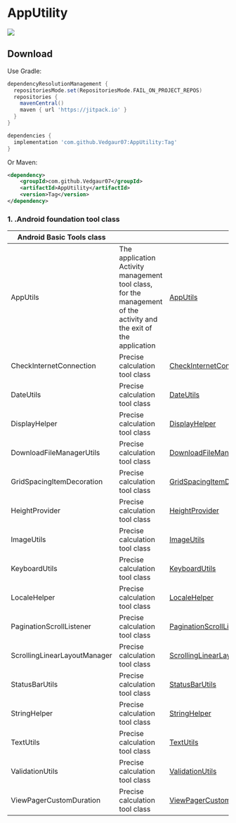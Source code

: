 AppUtility
=====

[![](https://jitpack.io/v/Vedgaur07/AppUtility.svg)](https://jitpack.io/#Vedgaur07/AppUtility)


Download
--------

Use Gradle:

```gradle
dependencyResolutionManagement {
  repositoriesMode.set(RepositoriesMode.FAIL_ON_PROJECT_REPOS)
  repositories {
    mavenCentral()
    maven { url 'https://jitpack.io' }
  }
}

dependencies {
  implementation 'com.github.Vedgaur07:AppUtility:Tag'
}
```

Or Maven:

```xml
<dependency>
    <groupId>com.github.Vedgaur07</groupId>
    <artifactId>AppUtility</artifactId>
    <version>Tag</version>
</dependency>
```


### 1. .Android foundation tool class

| Android Basic Tools class |                                                                |     |     |
| ------------------ | -------------------------------------------------------------- | --- | --- |
| AppUtils          | The application Activity management tool class, for the management of the activity and the exit of the application |  [AppUtils][1]   |     |
| CheckInternetConnection              | Precise calculation tool class                                                |   [CheckInternetConnection][2]   |     |
| DateUtils              | Precise calculation tool class                                                |   [DateUtils][3]   |     |
| DisplayHelper              | Precise calculation tool class                                                |   [DisplayHelper][4]   |     |
| DownloadFileManagerUtils              | Precise calculation tool class                                                |   [DownloadFileManagerUtils][5]   |     |
| GridSpacingItemDecoration              | Precise calculation tool class                                                |   [GridSpacingItemDecoration][6]   |     |
| HeightProvider              | Precise calculation tool class                                                |   [HeightProvider][7]   |     |
| ImageUtils              | Precise calculation tool class                                                |   [ImageUtils][8]   |     |
| KeyboardUtils              | Precise calculation tool class                                                |   [KeyboardUtils][9]   |     |
| LocaleHelper              | Precise calculation tool class                                                |   [LocaleHelper][10]   |     |
| PaginationScrollListener              | Precise calculation tool class                                                |   [PaginationScrollListener][11]   |     |
| ScrollingLinearLayoutManager              | Precise calculation tool class                                                |   [ScrollingLinearLayoutManager][12]   |     |
| StatusBarUtils              | Precise calculation tool class                                                |   [StatusBarUtils][13]   |     |
| StringHelper              | Precise calculation tool class                                                |   [StringHelper][14]   |     |
| TextUtils              | Precise calculation tool class                                                |   [TextUtils][15]   |     |
| ValidationUtils              | Precise calculation tool class                                                |   [ValidationUtils][16]   |     |
| ViewPagerCustomDuration              | Precise calculation tool class                                                |   [ViewPagerCustomDuration][17]   |     |



[1]:https://github.com/Vedgaur07/AppUtility/blob/master/AppUtilityLibrary/src/main/java/com/android/apputilitylibrary/utils/AppUtils.java
[2]:https://github.com/Vedgaur07/AppUtility/blob/master/AppUtilityLibrary/src/main/java/com/android/apputilitylibrary/utils/CheckInternetConnection.java
[3]:https://github.com/Vedgaur07/AppUtility/blob/master/AppUtilityLibrary/src/main/java/com/android/apputilitylibrary/utils/DateUtils.java
[4]:https://github.com/Vedgaur07/AppUtility/blob/master/AppUtilityLibrary/src/main/java/com/android/apputilitylibrary/utils/DisplayHelper.java
[5]:https://github.com/Vedgaur07/AppUtility/blob/master/AppUtilityLibrary/src/main/java/com/android/apputilitylibrary/utils/DownloadFileManagerUtils.java
[6]:https://github.com/Vedgaur07/AppUtility/blob/master/AppUtilityLibrary/src/main/java/com/android/apputilitylibrary/utils/GridSpacingItemDecoration.java
[7]:https://github.com/Vedgaur07/AppUtility/blob/master/AppUtilityLibrary/src/main/java/com/android/apputilitylibrary/utils/HeightProvider.java
[8]:https://github.com/Vedgaur07/AppUtility/blob/master/AppUtilityLibrary/src/main/java/com/android/apputilitylibrary/utils/ImageUtils.java
[9]:https://github.com/Vedgaur07/AppUtility/blob/master/AppUtilityLibrary/src/main/java/com/android/apputilitylibrary/utils/KeyboardUtils.java
[10]:https://github.com/Vedgaur07/AppUtility/blob/master/AppUtilityLibrary/src/main/java/com/android/apputilitylibrary/utils/LocaleHelper.java
[11]:https://github.com/Vedgaur07/AppUtility/blob/master/AppUtilityLibrary/src/main/java/com/android/apputilitylibrary/utils/PaginationScrollListener.java
[12]:https://github.com/Vedgaur07/AppUtility/blob/master/AppUtilityLibrary/src/main/java/com/android/apputilitylibrary/utils/ScrollingLinearLayoutManager.java
[13]:https://github.com/Vedgaur07/AppUtility/blob/master/AppUtilityLibrary/src/main/java/com/android/apputilitylibrary/utils/StatusBarUtils.java
[14]:https://github.com/Vedgaur07/AppUtility/blob/master/AppUtilityLibrary/src/main/java/com/android/apputilitylibrary/utils/StringHelper.java
[15]:https://github.com/Vedgaur07/AppUtility/blob/master/AppUtilityLibrary/src/main/java/com/android/apputilitylibrary/utils/TextUtils.java
[16]:https://github.com/Vedgaur07/AppUtility/blob/master/AppUtilityLibrary/src/main/java/com/android/apputilitylibrary/utils/ValidationUtils.java
[17]:https://github.com/Vedgaur07/AppUtility/blob/master/AppUtilityLibrary/src/main/java/com/android/apputilitylibrary/utils/ViewPagerCustomDuration.java
